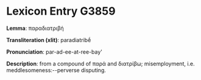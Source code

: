# Lexicon Entry G3859

**Lemma**: παραδιατριβή

**Transliteration (xlit)**: paradiatribḗ

**Pronunciation**: par-ad-ee-at-ree-bay'

**Description**:
from a compound of παρά and διατρίβω; misemployment, i.e. meddlesomeness:--perverse disputing.
